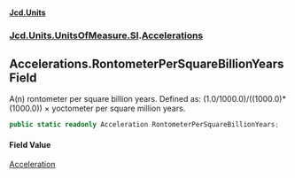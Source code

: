 #### [Jcd.Units](index.md 'index')
### [Jcd.Units.UnitsOfMeasure.SI](Jcd.Units.UnitsOfMeasure.SI.md 'Jcd.Units.UnitsOfMeasure.SI').[Accelerations](Accelerations.md 'Jcd.Units.UnitsOfMeasure.SI.Accelerations')

## Accelerations.RontometerPerSquareBillionYears Field

A(n) rontometer per square billion years. Defined as: (1.0/1000.0)/((1000.0)*(1000.0)) × yoctometer per square million years.

```csharp
public static readonly Acceleration RontometerPerSquareBillionYears;
```

#### Field Value
[Acceleration](Acceleration.md 'Jcd.Units.UnitTypes.Acceleration')